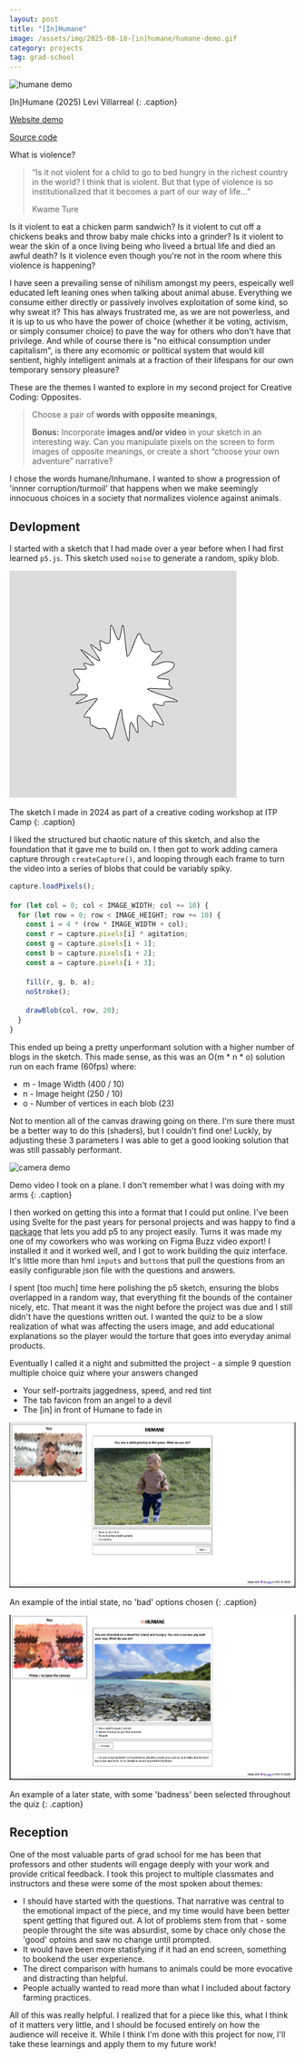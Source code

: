 ```yaml
---
layout: post
title: "[In]Humane"
image: /assets/img/2025-08-18-[in]humane/humane-demo.gif
category: projects
tag: grad-school
---
```



![humane demo](/assets/img/2025-08-18-[in]humane/humane-demo.gif)

[In]Humane (2025) Levi Villarreal
{: .caption}

[Website demo](leviv.cool/humane)

[Source code](https://github.com/leviv/humane)

What is violence? 

> “Is it not violent for a child to go to bed hungry in the richest country in the world? I think that is violent. But that type of violence is so institutionalized that it becomes a part of our way of life...” 
>
> Kwame Ture

Is it violent to eat a chicken parm sandwich? Is it violent to cut off a chickens beaks and throw baby male chicks into a grinder? Is it violent to wear the skin of a once living being who liveed a brtual life and died an awful death? Is it violence even though you're not in the room where this violence is happening?

I have seen a prevailing sense of nihilism amongst my peers, espeically well educated left leaning ones when talking about animal abuse. Everything we consume either directly or passively involves exploitation of some kind, so why sweat it? This has always frustrated me, as we are not powerless, and it is up to us who have the power of choice (whether it be voting, activism, or simply consumer choice) to pave the way for others who don't have that privilege. And while of course there is "no eithical consumption under capitalism", is there any ecomomic or political system that would kill sentient, highly intelligent animals at a fraction of their lifespans for our own temporary sensory pleasure?

These are the themes I wanted to explore in my second project for Creative Coding: Opposites.

> Choose a pair of **words with opposite meanings**,
>
> **Bonus:** Incorporate **images and/or video** in your sketch in an interesting way. Can you manipulate pixels on the screen to form images of opposite meanings, or create a short “choose your own adventure” narrative?

I chose the words humane/Inhumane. I wanted to show a progression of 'innner corruption/turmoil' that happens when we make seemingly innocuous choices in a society that normalizes violence against animals.

## Devlopment

I started with a sketch that I had made over a year before when I had first learned `p5.js`. This sketch used `noise` to generate a random, spiky blob.

![blob](/assets/img/2025-08-18-[in]humane/blob.gif)

The sketch I made in 2024 as part of a creative coding workshop at ITP Camp
{: .caption}

I liked the structured but chaotic nature of this sketch, and also the foundation that it gave me to build on. I then got to work adding camera capture through `createCapture()`, and looping through each frame to turn the video into a series of blobs that could be variably spiky.

```javascript
capture.loadPixels();

for (let col = 0; col < IMAGE_WIDTH; col += 10) {
  for (let row = 0; row < IMAGE_HEIGHT; row += 10) {
    const i = 4 * (row * IMAGE_WIDTH + col);
    const r = capture.pixels[i] * agitation;
    const g = capture.pixels[i + 1];
    const b = capture.pixels[i + 2];
    const a = capture.pixels[i + 3];

    fill(r, g, b, a);
    noStroke();

    drawBlob(col, row, 20);
  }
}
```

This ended up being a pretty unperformant solution with a higher number of blogs in the sketch. This made sense, as this was an O(m * n * o) solution run on each frame (60fps) where:

- m - Image Width (400 / 10)
- n - Image height (250 / 10)
- o - Number of vertices in each blob (23)

Not to mention all of the canvas drawing going on there. I'm sure there must be a better way to do this (shaders), but I couldn't find one! Luckly, by adjusting these 3 parameters I was able to get a good looking solution that was still passably performant.

![camera demo](/assets/img/2025-08-18-[in]humane/camera-demo.gif)

Demo video I took on a plane. I don't remember what I was doing with my arms
{: .caption}

I then worked on getting this into a format that I could put online. I've been using Svelte for the past years for personal projects and was happy to find a [package](https://github.com/tonyketcham/p5-svelte) that lets you add p5 to any project easily. Turns it was made my one of my coworkers who was working on Figma Buzz video export! I installed it and it worked well, and I got to work building the quiz interface. It's little more than hml `inputs` and `button`s that pull the questions from an easily configurable json file with the questions and answers.

I spent [too much] time here polishing the p5 sketch, ensuring the blobs overlapped in a random way, that everything fit the bounds of the container nicely, etc. That meant it was the night before the project was due and I still didn't have the questions written out. I wanted the quiz to be a slow realization of what was affecting the users image, and add educational explanations so the player would the torture that goes into everyday animal products. 

Eventually I called it a night and submitted the project - a simple 9 question multiple choice quiz where your answers changed

- Your self-portraits jaggedness, speed, and red tint
- The tab favicon from an angel to a devil
- The [in] in front of Humane to fade in

![good](/assets/img/2025-08-18-[in]humane/good.png)

An example of the intial state, no 'bad' options chosen
{: .caption}

![evil](/assets/img/2025-08-18-[in]humane/evil.png)

An example of a later state, with some 'badness' been selected throughout the quiz
{: .caption}

## Reception

One of the most valuable parts of grad school for me has been that professors and other students will engage deeply with your work and provide critical feedback. I took this project to multiple classmates and instructors and these were some of the most spoken about themes:

- I should have started with the questions. That narrative was central to the emotional impact of the piece, and my time would have been better spent getting that figured out. A lot of problems stem from that - some people throught the site was absurdist, some by chace only chose the 'good' optoins and saw no change until prompted.
- It would have been more statisfying if it had an end screen, something to bookend the user experience.
- The direct comparison with humans to animals could be more evocative and distracting than helpful.
- People actually wanted to read more than what I included about factory farming practices.

All of this was really helpful. I realized that for a piece like this, what I think of it matters very little, and I should be focused entirely on how the audience will receive it. While I think I'm done with this project for now, I'll take these learnings and apply them to my future work!